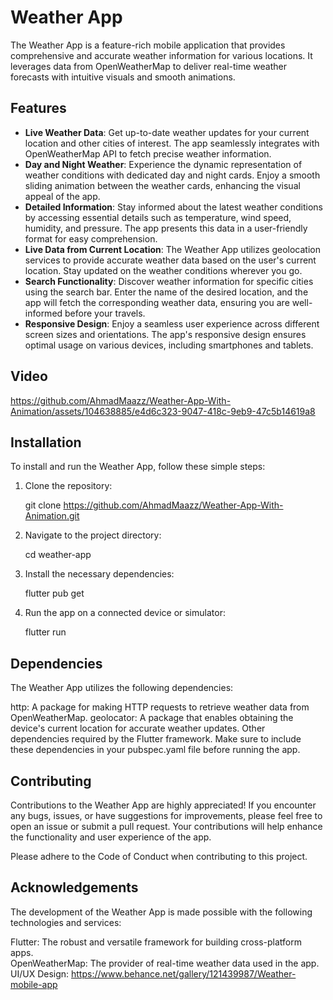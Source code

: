 # Weather App

The Weather App is a feature-rich mobile application that provides comprehensive and accurate weather information for various locations. It leverages data from OpenWeatherMap to deliver real-time weather forecasts with intuitive visuals and smooth animations.

## Features

- **Live Weather Data**: Get up-to-date weather updates for your current location and other cities of interest. The app seamlessly integrates with OpenWeatherMap API to fetch precise weather information.
- **Day and Night Weather**: Experience the dynamic representation of weather conditions with dedicated day and night cards. Enjoy a smooth sliding animation between the weather cards, enhancing the visual appeal of the app.
- **Detailed Information**: Stay informed about the latest weather conditions by accessing essential details such as temperature, wind speed, humidity, and pressure. The app presents this data in a user-friendly format for easy comprehension.
- **Live Data from Current Location**: The Weather App utilizes geolocation services to provide accurate weather data based on the user's current location. Stay updated on the weather conditions wherever you go.
- **Search Functionality**: Discover weather information for specific cities using the search bar. Enter the name of the desired location, and the app will fetch the corresponding weather data, ensuring you are well-informed before your travels.
- **Responsive Design**: Enjoy a seamless user experience across different screen sizes and orientations. The app's responsive design ensures optimal usage on various devices, including smartphones and tablets.

## Video

https://github.com/AhmadMaazz/Weather-App-With-Animation/assets/104638885/e4d6c323-9047-418c-9eb9-47c5b14619a8

<!-- Add a collection of eye-catching screenshots showcasing the different features of your app. -->

## Installation

To install and run the Weather App, follow these simple steps:

1. Clone the repository:

   git clone https://github.com/AhmadMaazz/Weather-App-With-Animation.git
   
2. Navigate to the project directory:

   cd weather-app

3. Install the necessary dependencies:

   flutter pub get

4. Run the app on a connected device or simulator:

   flutter run

## Dependencies
The Weather App utilizes the following dependencies:

http: A package for making HTTP requests to retrieve weather data from OpenWeatherMap.
geolocator: A package that enables obtaining the device's current location for accurate weather updates.
Other dependencies required by the Flutter framework.
Make sure to include these dependencies in your pubspec.yaml file before running the app.

## Contributing
Contributions to the Weather App are highly appreciated! If you encounter any bugs, issues, or have suggestions for improvements, please feel free to open an issue or submit a pull request. Your contributions will help enhance the functionality and user experience of the app.

Please adhere to the Code of Conduct when contributing to this project.

## Acknowledgements
The development of the Weather App is made possible with the following technologies and services:

Flutter: The robust and versatile framework for building cross-platform apps.\
OpenWeatherMap: The provider of real-time weather data used in the app.\
UI/UX Design: https://www.behance.net/gallery/121439987/Weather-mobile-app

